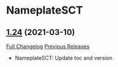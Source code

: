 # NameplateSCT

## [1.24](https://github.com/Justw8/NameplateSCT/tree/1.24) (2021-03-10)
[Full Changelog](https://github.com/Justw8/NameplateSCT/compare/1.23...1.24) [Previous Releases](https://github.com/Justw8/NameplateSCT/releases)

- NameplateSCT: Update toc and version  
